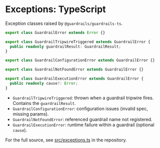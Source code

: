 # Exceptions: TypeScript

Exception classes raised by `@guardrails/guardrails-ts`.

```typescript
export class GuardrailError extends Error {}

export class GuardrailTripwireTriggered extends GuardrailError {
  public readonly guardrailResult: GuardrailResult;
}

export class GuardrailConfigurationError extends GuardrailError {}

export class GuardrailNotFoundError extends GuardrailError {}

export class GuardrailExecutionError extends GuardrailError {
  public readonly cause?: Error;
}
```

- `GuardrailTripwireTriggered`: thrown when a guardrail tripwire fires. Contains the `guardrailResult`.
- `GuardrailConfigurationError`: configuration issues (invalid spec, missing params).
- `GuardrailNotFoundError`: referenced guardrail name not registered.
- `GuardrailExecutionError`: runtime failure within a guardrail (optional `cause`).

For the full source, see [src/exceptions.ts](https://github.com/openai/openai-guardrails-js/blob/main/src/exceptions.ts) in the repository.


